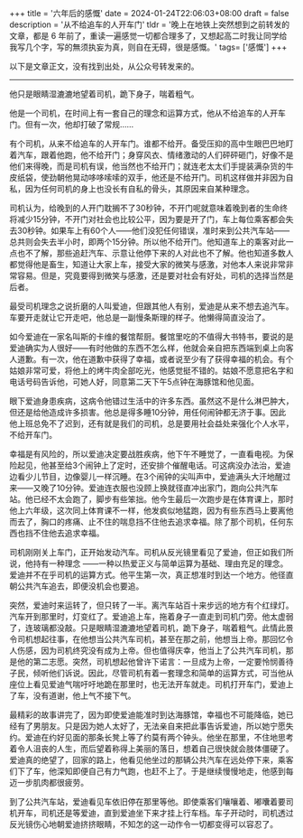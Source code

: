 +++
title = '六年后的感慨'
date = 2024-01-24T22:06:03+08:00
draft = false
description = '从不给追车的人开车门'
tldr = '晚上在地铁上突然想到之前转发的文章，都是 6 年前了，重读一遍感觉一切都合理多了，又想起高二时我让同学给我写几个字，写的無须执妄为真，则自在无碍，很是感慨。'
tags= ['感慨']
+++

以下是文章正文，没有找到出处，从公众号转发来的。

------
他只是眼睛湿漉漉地望着司机，跪下身子，喘着粗气。

他是一个司机，在时间上有一套自己的理念和运算方式，他从不给追车的人开车门。但有一次，他却打破了常规……

有个司机，从来不给追车的人开车门。谁都不给开。备受压抑的高中生眼巴巴地盯着汽车，跟着他跑，他不给开门；身穿风衣、情绪激动的人们砰砰砸门，好像不是他们来得晚，而是司机有误，他当然也不给开门；就连老太太们手提装满杂货的牛皮纸袋，使劲朝他晃动哆哆嗦嗦的双手，他还是不给开门。司机这样做并非因为自私，因为任何司机的身上也没长有自私的骨头，其原因来自某种理念。

司机认为，给晚到的人开门耽搁不了30秒钟，不开门呢就意味着晚到者的生命终将减少15分钟，不开门对社会也比较公平，因为要是开了门，车上每位乘客都会失去30秒钟。如果车上有60个人——他们没犯任何错误，准时来到公共汽车站——总共则会失去半小时，即两个15分钟。所以他不给开门。他知道车上的乘客对此一点也不了解，那些追赶汽车、示意让他停下来的人对此也不了解。他也知道多数人都觉得他是畜生，知道让大家上车，接受大家的微笑与感激，对他本人来说非常非常容易。但是，究竟要得到微笑与感激，还是要对社会有好处，司机的选择当然是后者。

最受司机理念之说折磨的人叫爱迪，但跟其他人有别，爱迪是从来不想去追汽车。车要开走就让它开走吧，他总是一副慢条斯理的样子。他懒得简直没治了。

如今爱迪在一家名叫斯的卡维的餐馆帮厨。餐馆里吃的不值得大书特书，要说的是爱迪确实为人很好——有时他做的东西不怎么样，他就会亲自把东西端到桌上向客人道歉。有一次，他在道歉中获得了幸福，或者说至少有了获得幸福的机会。有个姑娘非常可爱，将他上的烤牛肉全部吃光，他感觉挺不错的。姑娘不愿意把名字和电话号码告诉他，可她人好，同意第二天下午5点钟在海豚馆和他见面。

眼下爱迪身患疾病，这病令他错过生活中的许多东西。虽然这不是什么淋巴肿大，但还是给他造成许多损害。他总是得多睡10分钟，用任何闹钟都无济于事。因此他上班总免不了迟到，还有就是我们的司机，总是要用社会益处来强化个人水平，不给开车门。

幸福是有风险的，所以爱迪决定要战胜疾病，他下午不睡觉了，一直看电视。为保险起见，他甚至给3个闹钟上了定时，还安排个催醒电话。可这病没办法治，爱迪边看少儿节目，边像婴儿一样沉睡。在3个闹钟的尖叫声中，爱迪满头大汗地醒过来——又晚了10分钟。爱迪连衣服也没顾上换就径直冲出家门，跑向公共汽车站。他已经不太会跑了，脚步有些笨拙。他今生最后一次跑步是在体育课上，那时他上六年级，这次同上体育课不一样，他发疯似地猛跑，因为有些东西马上要离他而去了，胸口的疼痛、止不住的喘息挡不住他去追求幸福。除了那个司机，任何东西也挡不住他去追求幸福。

司机刚刚关上车门，正开始发动汽车。司机从反光镜里看见了爱迪，但正如我们所说，他持有一种理念 ——一种以热爱正义与简单运算为基础、理由充足的理念。爱迪并不在乎司机的运算方式。他平生第一次，真正想准时到达一个地方。他径直朝公共汽车追去，即便没机会也要追。

突然，爱迪时来运转了，但只转了一半。离汽车站百十来步远的地方有个红绿灯。汽车开到那里时，灯变红了。爱迪追上车，拖着身子一直走到司机门旁。他太虚弱了，连玻璃都没敲。只是眼睛湿漉漉地望着司机，跪下身子，喘着粗气。此情此景令司机想起往事，在他想当公共汽车司机，甚至在那之前，他想当上帝。那回忆令人伤感，因为司机终究没有成为上帝。但也值得庆幸，他当上了公共汽车司机，那是他的第二志愿。突然，司机想起他曾许下诺言：一旦成为上帝，一定要怜悯善待子民，倾听他们诉说。因此，尽管司机有着一套理念和简单的运算方式，可当他从座位上看见爱迪气喘吁吁地跪在那里时，也无法开车就走。司机打开车门，爱迪上了车，没有道谢，他上气不接下气。

最精彩的故事讲完了，因为即使爱迪能准时到达海豚馆，幸福也不可能降临，她已经有了男朋友。只是因为她人太好了，无法亲自来把此事告诉爱迪，所以她宁愿失约。爱迪在约好见面的那条长凳上等了约莫有两个钟头。他坐在那里，不住地思考着令人沮丧的人生，而后望着称得上美丽的落日，想着自己很快就会肢体僵硬了。爱迪真的绝望了，回家的路上，他看见他坐过的那辆公共汽车在远处停下来，乘客们下了车，他深知即便自己有力气跑，也赶不上了。于是继续慢慢地走，他感到每迈一步肌肉都很疲劳。

到了公共汽车站，爱迪看见车依旧停在那里等他。即使乘客们嚷嚷着、嘟囔着要司机开车，司机还是等爱迪，直到爱迪坐下来才挂上行车档。车子开动时，司机透过反光镜伤心地朝爱迪挤挤眼睛，不知怎的这一动作令一切都变得可以容忍了。

